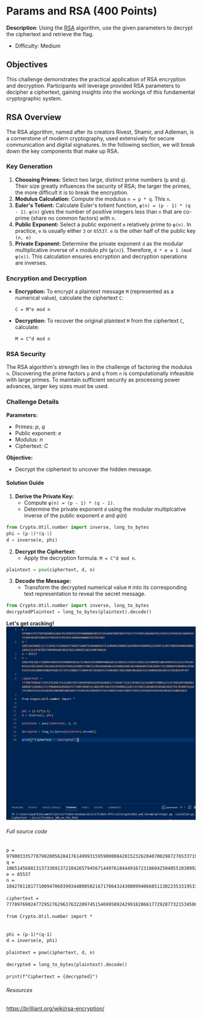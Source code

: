 # Params and RSA (400 Points)
**Description**: Using the [RSA](https://en.wikipedia.org/wiki/RSA_(cryptosystem)) algorithm, use the given parameters to decrypt the ciphertext and retrieve the flag.
- Difficulty: Medium

## Objectives

This challenge demonstrates the practical application of RSA encryption and decryption. Participants will leverage provided RSA parameters to decipher a ciphertext, gaining insights into the workings of this fundamental cryptographic system.


## RSA Overview
The RSA algorithm, named after its creators Rivest, Shamir, and Adleman, is a cornerstone of modern cryptography, used extensively for secure communication and digital signatures. In the following section, we will break down the key components that make up RSA.

### Key Generation

1. **Choosing Primes:** Select two large, distinct prime numbers (`p` and `q`). Their size greatly influences the security of RSA; the larger the primes, the more difficult it is to break the encryption.
2. **Modulus Calculation:**  Compute the modulus `n = p * q`. This `n`. 
3. **Euler's Totient:** Calculate Euler's totient function, `φ(n) = (p - 1) * (q - 1)`.  `φ(n)` gives the number of positive integers less than `n` that are co-prime (share no common factors) with `n`.
4. **Public Exponent:** Select a public exponent `e` relatively prime to `φ(n)`. In practice, `e` is usually either `3` or `65537`. `e` is the other half of the public key `(n, e)`
5. **Private Exponent:** Determine the private exponent `d` as the modular multiplicative inverse of `e` modulo phi (`φ(n)`). Therefore, `d * e ≡ 1 (mod φ(n))`. This calculation ensures encryption and decryption operations are inverses.

### Encryption and Decryption

- **Encryption:** To encrypt a plaintext message `M` (represented as a numerical value), calculate the ciphertext `C`:
   ``` 
   C = M^e mod n 
   ```
- **Decryption:** To recover the original plaintext `M` from the ciphertext `C`, calculate:
   ```
   M = C^d mod n
   ```

### RSA Security

The RSA algorithm's strength lies in the challenge of factoring the modulus `n`. Discovering the prime factors `p` and `q` from `n` is computationally infeasible with large primes. To maintain sufficient security as processing power advances, larger key sizes must be used.

### Challenge Details

**Parameters:**

- Primes: $p$, $q$
- Public exponent: $e$
- Modulus: $n$
- Ciphertext: $C$

**Objective:**
- Decrypt the ciphertext to uncover the hidden message.

#### Solution Guide

1. **Derive the Private Key:**
   - Compute `φ(n) = (p - 1) * (q - 1)`.
   - Determine the private exponent `d` using the modular multiplcative inverse of the public exponent $e$ and $φ(n)$
```python
from Crypto.Util.number import inverse, long_to_bytes 
phi = (p-1)*(q-1)
d = inverse(e, phi)
```

2. **Decrypt the Ciphertext:**
   - Apply the decryption formula: `M = C^d mod n`.
```python
plaintext = pow(ciphertext, d, n)
```
3. **Decode the Message:**
   * Transform the decrypted numerical value `M` into its corresponding text representation to reveal the secret message.
```python
from Crypto.Util.number import inverse, long_to_bytes
decryptedPlaintext = long_to_bytes(plaintext).decode()
```
**Let's get cracking!** 
![Solution](image.png)

###### Full source code
```
p = 9790033357787902005628417614999315959000084201523262040700298727653371958128646039124393123994245268992455307481075902637781937145592138404400005352767103
q = 10651456881313733691372104265794567144976184449167231860425040551030992958899121366932385768695604668001249522119787855706905649381978213089523425109764629
e = 65537
n = 104278118177100947060399344800502167170643243080994066851130223533195338215223909015083994932511117456450356150276692742542639783979285221007579075230564686483241084168874639846807694189473352800691989056391091955541508019486991863373972388817720407871450295725066067281140870628423215600601843032270184199787

ciphertext = 77709769024772952762963763220974515469958924299182866177292877321534506322316405570003271767602285106841440687229681171370846642966819377206789451138643057815597660082214572570435282883650246382279178300762145514842921676568202280400100560377328424229020737341290923102130872396522944839103646998365420044832

from Crypto.Util.number import *


phi = (p-1)*(q-1)
d = inverse(e, phi)

plaintext = pow(ciphertext, d, n)

decrypted = long_to_bytes(plaintext).decode()

print(f"Ciphertext = {decrypted}")
```


###### Resources
https://brilliant.org/wiki/rsa-encryption/
